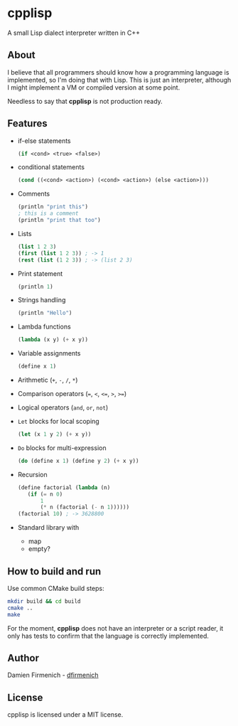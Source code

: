 # cpplisp

A small Lisp dialect interpreter written in C++

## About

I believe that all programmers should know how a programming language is implemented, so I'm doing that with Lisp. This
is just an interpreter, although I might implement a VM or compiled version at some point.

Needless to say that **cpplisp** is not production ready.

## Features

- if-else statements
  ```lisp
  (if <cond> <true> <false>)
  ```
- conditional statements
  ```lisp
  (cond ((<cond> <action>) (<cond> <action>) (else <action>)))
  ```
- Comments
  ```lisp
  (println "print this")
  ; this is a comment
  (println "print that too")
  ```
- Lists
  ```lisp
  (list 1 2 3)
  (first (list 1 2 3)) ; -> 1
  (rest (list (1 2 3)) ; -> (list 2 3)
  ```
- Print statement
  ```lisp
  (println 1)
  ```
- Strings handling
  ```lisp
  (println "Hello")
  ```
- Lambda functions
  ```lisp
  (lambda (x y) (+ x y))
  ```
- Variable assignments
  ```lisp
  (define x 1)
   ```
- Arithmetic (`+`, `-`, `/`, `*`)
- Comparison operators (`=`, `<`, `<=`, `>`, `>=`)
- Logical operators (`and`, `or`, `not`)
- `Let` blocks for local scoping
  ```lisp
  (let (x 1 y 2) (+ x y))
  ```
- `Do` blocks for multi-expression
  ```lisp
  (do (define x 1) (define y 2) (+ x y))
  ```
- Recursion  
   ```lisp
  (define factorial (lambda (n)
      (if (= n 0)
          1 
          (* n (factorial (- n 1))))))
  (factorial 10) ; -> 3628800
  ```
  
- Standard library with  
  - map
  - empty?

## How to build and run

Use common CMake build steps:

```bash
mkdir build && cd build
cmake ..
make
```

For the moment, **cpplisp** does not have an interpreter or a script reader, it only has tests to confirm that the
language is correctly implemented.

## Author

Damien Firmenich - [dfirmenich](https://twitter.com/dfirmenich)

## License

cpplisp is licensed under a MIT license.